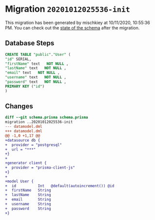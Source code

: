 # Migration `20201012025536-init`

This migration has been generated by mischkiey at 10/11/2020, 10:55:36 PM.
You can check out the [state of the schema](./schema.prisma) after the migration.

## Database Steps

```sql
CREATE TABLE "public"."User" (
"id" SERIAL,
"firstName" text   NOT NULL ,
"lastName" text   NOT NULL ,
"email" text   NOT NULL ,
"username" text   NOT NULL ,
"password" text   NOT NULL ,
PRIMARY KEY ("id")
)
```

## Changes

```diff
diff --git schema.prisma schema.prisma
migration ..20201012025536-init
--- datamodel.dml
+++ datamodel.dml
@@ -1,0 +1,17 @@
+datasource db {
+  provider = "postgresql"
+  url = "***"
+}
+
+generator client {
+  provider = "prisma-client-js"
+}
+
+model User {
+  id          Int   @default(autoincrement()) @id
+  firstName   String
+  lastName    String
+  email       String
+  username    String
+  password    String
+}
```


